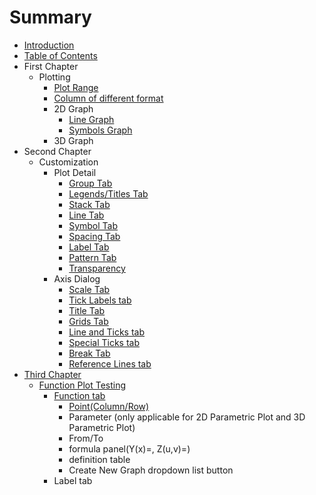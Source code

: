 # Summary

* [Introduction](README.md)
* [Table of Contents](table-of-contents.md)
* First Chapter
  * Plotting
    * [Plot Range](chapter1/page1/page11.md)
    * [Column of different format](chapter1/page1/column-of-different-format.md)
    * 2D Graph
      * [Line Graph](chapter1/page1/2d-graph/line-graph.md)
      * [Symbols Graph](chapter1/page1/2d-graph/symbols-graph.md)
    * 3D Graph
* Second Chapter
  * Customization
    * Plot Detail
      * [Group Tab](second-chapter/customization/plot-detail/group-tab.md)
      * [Legends/Titles Tab](second-chapter/customization/plot-detail/legendstitles-tab.md)
      * [Stack Tab](second-chapter/customization/plot-detail/stack-tab.md)
      * [Line Tab](second-chapter/customization/plot-detail/line-tab.md)
      * [Symbol Tab](second-chapter/customization/plot-detail/symbol-tab.md)
      * [Spacing Tab](second-chapter/customization/plot-detail/spacing-tab.md)
      * [Label Tab ](second-chapter/customization/plot-detail/label-tab.md)
      * [Pattern Tab](second-chapter/customization/plot-detail/pattern-tab.md)
      * [Transparency](second-chapter/customization/plot-detail/transparency.md)
    * Axis Dialog 
      * [Scale Tab](second-chapter/customization/scale-tab.md)
      * [Tick Labels tab](second-chapter/customization/tick-labels-tab.md)
      * [Title Tab](second-chapter/customization/title-tab.md)
      * [Grids Tab](second-chapter/customization/grids-tab.md)
      * [Line and Ticks tab](second-chapter/customization/line-and-ticks-tab.md)
      * [Special Ticks tab](second-chapter/customization/special-ticks-tab.md)
      * [Break Tab](second-chapter/customization/break-tab.md)
      * [Reference Lines tab](second-chapter/customization/reference-lines-tab.md)
* [Third Chapter](third-chapter.md)
  * [Function Plot Testing](third-chapter/function-plot-testing.md)
    * [Function tab](function-tab.md)
      * [Point\(Column/Row\) ](function-tab/point(columnrow).md)
      * Parameter \(only applicable for 2D Parametric Plot and 3D Parametric Plot\)
      * From/To
      * formula panel\(Y\(x\)=, Z\(u,v\)=\) 
      * definition table
      * Create New Graph dropdown list button
    * Label tab

